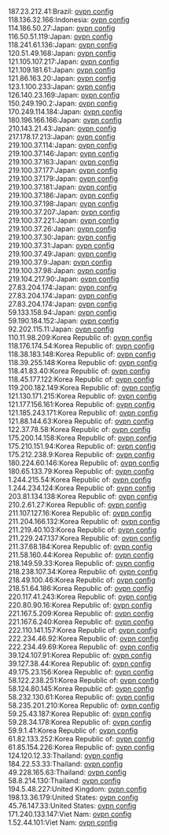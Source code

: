 187.23.212.41:Brazil: [ovpn config](vpn/187_23_212_41.ovpn)  
118.136.32.166:Indonesia: [ovpn config](vpn/118_136_32_166.ovpn)  
114.186.50.27:Japan: [ovpn config](vpn/114_186_50_27.ovpn)  
116.50.51.119:Japan: [ovpn config](vpn/116_50_51_119.ovpn)  
118.241.61.136:Japan: [ovpn config](vpn/118_241_61_136.ovpn)  
120.51.49.168:Japan: [ovpn config](vpn/120_51_49_168.ovpn)  
121.105.107.217:Japan: [ovpn config](vpn/121_105_107_217.ovpn)  
121.109.181.61:Japan: [ovpn config](vpn/121_109_181_61.ovpn)  
121.86.163.20:Japan: [ovpn config](vpn/121_86_163_20.ovpn)  
123.1.100.233:Japan: [ovpn config](vpn/123_1_100_233.ovpn)  
126.140.23.169:Japan: [ovpn config](vpn/126_140_23_169.ovpn)  
150.249.190.2:Japan: [ovpn config](vpn/150_249_190_2.ovpn)  
170.249.114.184:Japan: [ovpn config](vpn/170_249_114_184.ovpn)  
180.196.166.166:Japan: [ovpn config](vpn/180_196_166_166.ovpn)  
210.143.21.43:Japan: [ovpn config](vpn/210_143_21_43.ovpn)  
217.178.17.213:Japan: [ovpn config](vpn/217_178_17_213.ovpn)  
219.100.37.114:Japan: [ovpn config](vpn/219_100_37_114.ovpn)  
219.100.37.146:Japan: [ovpn config](vpn/219_100_37_146.ovpn)  
219.100.37.163:Japan: [ovpn config](vpn/219_100_37_163.ovpn)  
219.100.37.177:Japan: [ovpn config](vpn/219_100_37_177.ovpn)  
219.100.37.179:Japan: [ovpn config](vpn/219_100_37_179.ovpn)  
219.100.37.181:Japan: [ovpn config](vpn/219_100_37_181.ovpn)  
219.100.37.186:Japan: [ovpn config](vpn/219_100_37_186.ovpn)  
219.100.37.198:Japan: [ovpn config](vpn/219_100_37_198.ovpn)  
219.100.37.207:Japan: [ovpn config](vpn/219_100_37_207.ovpn)  
219.100.37.221:Japan: [ovpn config](vpn/219_100_37_221.ovpn)  
219.100.37.26:Japan: [ovpn config](vpn/219_100_37_26.ovpn)  
219.100.37.30:Japan: [ovpn config](vpn/219_100_37_30.ovpn)  
219.100.37.31:Japan: [ovpn config](vpn/219_100_37_31.ovpn)  
219.100.37.49:Japan: [ovpn config](vpn/219_100_37_49.ovpn)  
219.100.37.9:Japan: [ovpn config](vpn/219_100_37_9.ovpn)  
219.100.37.98:Japan: [ovpn config](vpn/219_100_37_98.ovpn)  
219.104.217.90:Japan: [ovpn config](vpn/219_104_217_90.ovpn)  
27.83.204.174:Japan: [ovpn config](vpn/27_83_204_174.ovpn)  
27.83.204.174:Japan: [ovpn config](vpn/27_83_204_174.ovpn)  
27.83.204.174:Japan: [ovpn config](vpn/27_83_204_174.ovpn)  
59.133.158.94:Japan: [ovpn config](vpn/59_133_158_94.ovpn)  
59.190.184.152:Japan: [ovpn config](vpn/59_190_184_152.ovpn)  
92.202.115.11:Japan: [ovpn config](vpn/92_202_115_11.ovpn)  
110.11.98.209:Korea Republic of: [ovpn config](vpn/110_11_98_209.ovpn)  
118.176.174.54:Korea Republic of: [ovpn config](vpn/118_176_174_54.ovpn)  
118.38.183.148:Korea Republic of: [ovpn config](vpn/118_38_183_148.ovpn)  
118.39.255.148:Korea Republic of: [ovpn config](vpn/118_39_255_148.ovpn)  
118.41.83.40:Korea Republic of: [ovpn config](vpn/118_41_83_40.ovpn)  
118.45.177.122:Korea Republic of: [ovpn config](vpn/118_45_177_122.ovpn)  
119.200.182.149:Korea Republic of: [ovpn config](vpn/119_200_182_149.ovpn)  
121.130.171.215:Korea Republic of: [ovpn config](vpn/121_130_171_215.ovpn)  
121.177.156.161:Korea Republic of: [ovpn config](vpn/121_177_156_161.ovpn)  
121.185.243.171:Korea Republic of: [ovpn config](vpn/121_185_243_171.ovpn)  
121.88.144.63:Korea Republic of: [ovpn config](vpn/121_88_144_63.ovpn)  
122.37.78.58:Korea Republic of: [ovpn config](vpn/122_37_78_58.ovpn)  
175.200.14.158:Korea Republic of: [ovpn config](vpn/175_200_14_158.ovpn)  
175.210.151.94:Korea Republic of: [ovpn config](vpn/175_210_151_94.ovpn)  
175.212.238.9:Korea Republic of: [ovpn config](vpn/175_212_238_9.ovpn)  
180.224.60.146:Korea Republic of: [ovpn config](vpn/180_224_60_146.ovpn)  
180.65.133.79:Korea Republic of: [ovpn config](vpn/180_65_133_79.ovpn)  
1.244.215.54:Korea Republic of: [ovpn config](vpn/1_244_215_54.ovpn)  
1.244.234.124:Korea Republic of: [ovpn config](vpn/1_244_234_124.ovpn)  
203.81.134.138:Korea Republic of: [ovpn config](vpn/203_81_134_138.ovpn)  
210.2.61.27:Korea Republic of: [ovpn config](vpn/210_2_61_27.ovpn)  
211.107.127.16:Korea Republic of: [ovpn config](vpn/211_107_127_16.ovpn)  
211.204.166.132:Korea Republic of: [ovpn config](vpn/211_204_166_132.ovpn)  
211.219.40.103:Korea Republic of: [ovpn config](vpn/211_219_40_103.ovpn)  
211.229.247.137:Korea Republic of: [ovpn config](vpn/211_229_247_137.ovpn)  
211.37.68.184:Korea Republic of: [ovpn config](vpn/211_37_68_184.ovpn)  
211.58.160.44:Korea Republic of: [ovpn config](vpn/211_58_160_44.ovpn)  
218.149.59.33:Korea Republic of: [ovpn config](vpn/218_149_59_33.ovpn)  
218.238.107.34:Korea Republic of: [ovpn config](vpn/218_238_107_34.ovpn)  
218.49.100.46:Korea Republic of: [ovpn config](vpn/218_49_100_46.ovpn)  
218.51.64.186:Korea Republic of: [ovpn config](vpn/218_51_64_186.ovpn)  
220.117.41.243:Korea Republic of: [ovpn config](vpn/220_117_41_243.ovpn)  
220.80.90.16:Korea Republic of: [ovpn config](vpn/220_80_90_16.ovpn)  
221.167.5.209:Korea Republic of: [ovpn config](vpn/221_167_5_209.ovpn)  
221.167.6.240:Korea Republic of: [ovpn config](vpn/221_167_6_240.ovpn)  
222.110.141.157:Korea Republic of: [ovpn config](vpn/222_110_141_157.ovpn)  
222.234.46.92:Korea Republic of: [ovpn config](vpn/222_234_46_92.ovpn)  
222.234.49.69:Korea Republic of: [ovpn config](vpn/222_234_49_69.ovpn)  
39.124.107.91:Korea Republic of: [ovpn config](vpn/39_124_107_91.ovpn)  
39.127.38.44:Korea Republic of: [ovpn config](vpn/39_127_38_44.ovpn)  
49.175.23.156:Korea Republic of: [ovpn config](vpn/49_175_23_156.ovpn)  
58.122.238.251:Korea Republic of: [ovpn config](vpn/58_122_238_251.ovpn)  
58.124.80.145:Korea Republic of: [ovpn config](vpn/58_124_80_145.ovpn)  
58.232.130.61:Korea Republic of: [ovpn config](vpn/58_232_130_61.ovpn)  
58.235.201.210:Korea Republic of: [ovpn config](vpn/58_235_201_210.ovpn)  
59.25.43.187:Korea Republic of: [ovpn config](vpn/59_25_43_187.ovpn)  
59.28.34.178:Korea Republic of: [ovpn config](vpn/59_28_34_178.ovpn)  
59.9.1.41:Korea Republic of: [ovpn config](vpn/59_9_1_41.ovpn)  
61.82.133.252:Korea Republic of: [ovpn config](vpn/61_82_133_252.ovpn)  
61.85.154.226:Korea Republic of: [ovpn config](vpn/61_85_154_226.ovpn)  
124.120.12.33:Thailand: [ovpn config](vpn/124_120_12_33.ovpn)  
184.22.53.33:Thailand: [ovpn config](vpn/184_22_53_33.ovpn)  
49.228.165.63:Thailand: [ovpn config](vpn/49_228_165_63.ovpn)  
58.8.214.130:Thailand: [ovpn config](vpn/58_8_214_130.ovpn)  
194.5.48.227:United Kingdom: [ovpn config](vpn/194_5_48_227.ovpn)  
198.13.36.179:United States: [ovpn config](vpn/198_13_36_179.ovpn)  
45.76.147.33:United States: [ovpn config](vpn/45_76_147_33.ovpn)  
171.240.133.147:Viet Nam: [ovpn config](vpn/171_240_133_147.ovpn)  
1.52.44.101:Viet Nam: [ovpn config](vpn/1_52_44_101.ovpn)  
